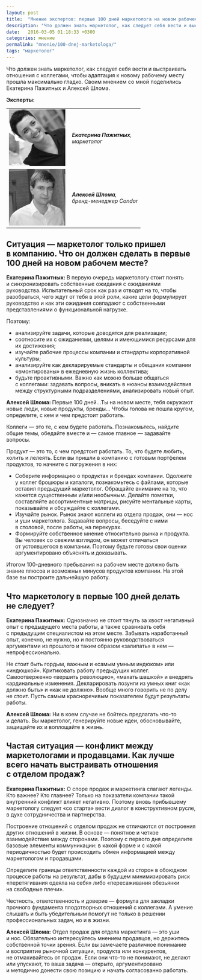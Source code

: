 ```yaml
---
layout: post
title:  "Мнение экспертов: первые 100 дней маркетолога на новом рабочем месте"
description: "Что должен знать маркетолог, как следует себя вести и выстраивать отношения с коллегами, чтобы адаптация  к новому рабочему месту прошла легко."
date:   2016-03-05 01:18:33 +0300
categories: мнение
permalink: "mnenie/100-dnej-marketologa/"
tags: "маркетолог"
---
```


<p>Что должен знать маркетолог, как следует себя вести и&nbsp;выстраивать отношения с&nbsp;коллегами, чтобы адаптация к&nbsp;новому рабочему месту прошла максимально гладко. Своим мнением со&nbsp;мной поделились Екатерина Пажитных и&nbsp;Алексей Шлома.</p> <!--more-->
<p><strong>Эксперты:</strong></p>
<table> 
<tbody> 
<tr> 
<td><img src="/images/sto1.jpg" alt="Катерина Пажитных" width="150" height="150"/></td>
<td><em><strong>&nbsp;Екатерина Пажитных</strong>, </em> <br /><em>&nbsp;маркетолог</em></td>
 </tr>
<tr> 
<td><img src="/images/sto2.jpg" alt="Алексей Шлома" width="150" height="150"/></td>
<td> <em><strong>&nbsp;Алексей Шлома</strong>,</em> <br /><em>&nbsp;бренд-менеджер Condor</em></td>
 </tr>
 </tbody>
 </table>

<h2>Ситуация&nbsp;— маркетолог только пришел в&nbsp;компанию. Что он&nbsp;должен сделать в&nbsp;первые 100 дней на&nbsp;новом рабочем месте?</h2>
<p><strong>Екатерина Пажитных: </strong>В&nbsp;первую очередь маркетологу стоит понять и&nbsp;синхронизировать собственные ожидания с&nbsp;ожиданиями руководства. Испытательный срок как раз и&nbsp;отводят на&nbsp;то, чтобы разобраться, чего ждут от&nbsp;тебя в&nbsp;этой роли, какие цели формулирует руководство и&nbsp;как эти ожидания совпадают с&nbsp;собственными представлениями о&nbsp;функциональной нагрузке.</p>
<p>Поэтому: </p>
<ul> 
<li>анализируйте задачи, которые доводятся для реализации;</li>
<li>соотносите их&nbsp;с&nbsp;ожиданиями, целями и&nbsp;имеющимися ресурсами для их&nbsp;достижения;</li>
<li>изучайте рабочие процессы компании и&nbsp;стандарты корпоративной культуры;</li>
<li>анализируйте как декларируемые стандарты и&nbsp;обещания компании «вмонтированы» в&nbsp;ежедневную жизнь коллектива;</li>
<li>будьте проактивными. Важно как можно больше общаться с&nbsp;коллегами: задавать вопросы, вникать в&nbsp;нюансы взаимодействия между структурными подразделениями, анализировать новый опыт.</li>
 </ul>
<p><strong>Алексей Шлома: </strong>Первые 100 дней...Ты на&nbsp;новом месте, тебя окружают новые люди, новые продукты, бренды... Чтобы голова не&nbsp;пошла кругом, определите, с&nbsp;кем и&nbsp;чем предстоит работать.</p>
<p>Коллеги&nbsp;— это&nbsp;те, с&nbsp;кем будете работать. Познакомьтесь, найдите общие темы, обедайте вместе и&nbsp;— самое главное&nbsp;— задавайте вопросы.</p>
<p>Продукт&nbsp;— это&nbsp;то, с&nbsp;чем предстоит работать. То, что будете любить, холить и&nbsp;лелеять. Если вы&nbsp;пришли в&nbsp;компанию с&nbsp;готовым портфелем продуктов, то&nbsp;начните с&nbsp;погружения в&nbsp;них:</p>
<ul> 
	<li>Соберите информацию о&nbsp;продуктах и&nbsp;брендах компании. Одолжите у&nbsp;коллег брошюры и&nbsp;каталоги, познакомьтесь с&nbsp;файлами, которые оставил предыдущий маркетолог. Обращайте внимание на&nbsp;то, что кажется существенным и/или необычным. Делайте пометки, составляйте ассортиментные матрицы, рисуйте ментальные карты, показывайте и&nbsp;обсуждайте с&nbsp;коллегами.</li>
	<li>Изучайте рынок. Рынок знают коллеги из&nbsp;отдела продаж, они&nbsp;— нос и&nbsp;уши маркетолога. Задавайте вопросы, беседуйте с&nbsp;ними в&nbsp;столовой, после работы, на&nbsp;перекурах.</li>
	<li>Формируйте собственное мнение относительно рынка и&nbsp;продукта. Вы&nbsp;человек со&nbsp;свежим взглядом, он&nbsp;может отличаться от&nbsp;устоявшегося в&nbsp;компании. Поэтому будьте готовы свои оценки аргументировано объяснять и&nbsp;доказывать.</li>
 </ul>
<p>Итогом <nobr>100-дневного</nobr> пребывания на&nbsp;рабочем месте должно быть знание плюсов и&nbsp;возможных минусов продуктов компании. На&nbsp;этой базе вы&nbsp;построите дальнейшую работу.</p>
<h2>Что маркетологу в&nbsp;первые 100 дней делать не&nbsp;следует?</h2>
<p><strong>Екатерина Пажитных:</strong> Однозначно не&nbsp;стоит тянуть за&nbsp;хвост негативный опыт с&nbsp;предыдущего места работы, а&nbsp;также сравнивать себя с&nbsp;предыдущим специалистом на&nbsp;этом месте. Забывать наработанный опыт, конечно, не&nbsp;нужно, но&nbsp;и&nbsp;постоянно руководствоваться аргументами из&nbsp;прошлого и&nbsp;таким образом «залипать» в&nbsp;нем&nbsp;— непрофессионально.</p>
<p>Не&nbsp;стоит быть гордым, важным и&nbsp;«самым умным индюком» или «индюшкой». Критиковать работу предыдущих коллег. Самоотверженно «вершить революцию», «махать шашкой» и&nbsp;внедрять кардинальные изменения. Декларировать лозунги из&nbsp;умных книг «как должно быть» и&nbsp;«как не&nbsp;должно». Вообще много говорить не&nbsp;по&nbsp;делу не&nbsp;стоит. Пусть самым красноречивым показателем будут результаты работы.</p>
<p><strong>Алексей Шлома:</strong> Ни&nbsp;в&nbsp;коем случае не&nbsp;бойтесь предлагать что-то и&nbsp;делать. Вы&nbsp;маркетолог, генерируйте новые идеи, обосновывайте, защищайте их&nbsp;и&nbsp;воплощайте в&nbsp;жизнь.</p>
<h2>Частая ситуация&nbsp;— конфликт между маркетологами и&nbsp;продавцами. Как лучше всего начать выстраивать отношения с&nbsp;отделом продаж?</h2>
<p><strong>Екатерина Пажитных:</strong><em> </em>О&nbsp;споре продаж и&nbsp;маркетинга слагают легенды. Кто важнее? Кто главнее? Только на&nbsp;показатели компании такой внутренний конфликт влияет негативно. Поэтому вновь прибывшему маркетологу следует «со&nbsp;старта» вести диалог в&nbsp;конструктивном русле, в&nbsp;духе сотрудничества и&nbsp;партнерства.</p>
<p>Построение отношений с&nbsp;отделом продаж не&nbsp;отличаются от&nbsp;построения других отношений в&nbsp;жизни. В&nbsp;основе&nbsp;— понятное и&nbsp;четкое взаимодействие между сторонами. Поэтому с&nbsp;первого дня определите базовые элементы коммуникации: в&nbsp;какой форме и&nbsp;с&nbsp;какой периодичностью будет происходить обмен информацией между маркетологом и&nbsp;продавцами.</p>
<p>Определите границы ответственности каждой из&nbsp;сторон в&nbsp;обоюдном процессе работы на&nbsp;результат, дабы в&nbsp;будущем минимизировать риск «перетягивания одеяла на&nbsp;себя» либо «пересаживания обезьянки на&nbsp;свободные плечи».</p>
<p>Честность, ответственность и&nbsp;доверие&nbsp;— формула для закладки прочного фундамента плодотворных отношений с&nbsp;коллегами. А&nbsp;умение слышать и&nbsp;быть убедительным помогут не&nbsp;только в&nbsp;решении профессиональных задач, но&nbsp;и&nbsp;в&nbsp;жизни.</p>
<p><strong>Алексей Шлома:</strong> Отдел продаж для отдела маркетинга&nbsp;— это уши и&nbsp;нос. Обязательно интересуйтесь мнением продавцов, но&nbsp;держитесь собственной точки зрения. Если вы&nbsp;замечаете различное понимание и&nbsp;восприятие рыночной ситуации, продукта или конкурентов, не&nbsp;отмахивайтесь от&nbsp;продаж. Если они что-то не&nbsp;понимают, не&nbsp;делают или упускают, то&nbsp;ваша задача&nbsp;— открыто, аргументировано и&nbsp;методично донести свою позицию и&nbsp;начать согласованно работать.</p>
